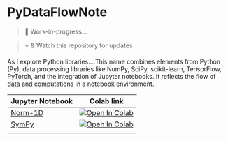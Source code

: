 # PyDataFlowNote
> :construction: Work-in-progress... 

> :star: & Watch this repository for updates


As I explore Python libraries....This name combines elements from Python (Py), data processing libraries like NumPy, SciPy, scikit-learn, TensorFlow, PyTorch, and the integration of Jupyter notebooks. It reflects the flow of data and computations in a notebook environment.

|  Jupyter Notebook | Colab link  |
|---|---------------|
| [Norm-1D](https://github.com/VidyasagarMSC/PyDataFlowNote/blob/main/linear-algebra/norm-1D.ipynb)  | <a target="_blank" href="https://colab.research.google.com/github/VidyasagarMSC/PyDataFlowNote/blob/main/linear-algebra/norm-1D.ipynb"><img src="https://colab.research.google.com/assets/colab-badge.svg" alt="Open In Colab"/>
| [SymPy](https://github.com/VidyasagarMSC/PyDataFlowNote/blob/main/sympy/intro.ipynb)  | <a target="_blank" href="https://colab.research.google.com/github/VidyasagarMSC/PyDataFlowNote/blob/main/sympy/intro.ipynb"><img src="https://colab.research.google.com/assets/colab-badge.svg" alt="Open In Colab"/>
</a>                      |
